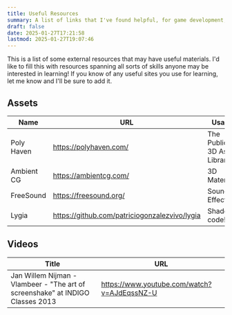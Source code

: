 ```yaml
---
title: Useful Resources
summary: A list of links that I've found helpful, for game development, design, or whatever else that may be interesting.
draft: false
date: 2025-01-27T17:21:58
lastmod: 2025-01-27T19:07:46
---
```

This is a list of some external resources that may have useful materials. I'd like to fill this with resources spanning all sorts of skills anyone may be interested in learning! If you know of any useful sites you use for learning, let me know and I'll be sure to add it.

## Assets

| Name       | URL                                           | Usage                       |
| ---------- | --------------------------------------------- | --------------------------- |
| Poly Haven | https://polyhaven.com/                        | The Public 3D Asset Library |
| Ambient CG | https://ambientcg.com/                        | 3D Materials                |
| FreeSound  | https://freesound.org/                        | Sound Effects               |
| Lygia      | https://github.com/patriciogonzalezvivo/lygia | Shader code!                |
## Videos

| Title                                                                          | URL                                         |
| ------------------------------------------------------------------------------ | ------------------------------------------- |
| Jan Willem Nijman - Vlambeer - "The art of screenshake" at INDIGO Classes 2013 | https://www.youtube.com/watch?v=AJdEqssNZ-U |
